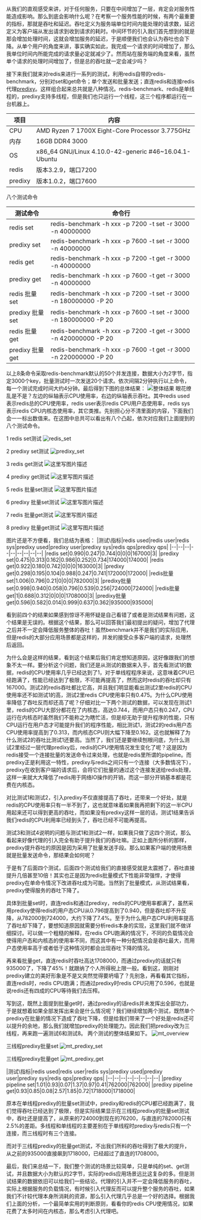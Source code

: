 从我们的直观感受来讲，对于任何服务，只要在中间增加了一层，肯定会对服务性能造成影响。那么到底会影响什么呢？在考察一个服务性能的时候，有两个最重要的指标，那就是吞吐和延迟。吞吐定义为服务端单位时间内能处理的请求数，延迟定义为客户端从发出请求到收到请求的耗时。中间环节的引入我们首先想到的就是那会增加处理时间，这就会增加服务的延迟，于是顺便我们也会认为吞吐也会下降。从单个用户的角度来讲，事实确实如此，我完成一个请求的时间增加了，那么我单位时间内所能完成的请求量必定就减少了。然而站在服务端的角度来看，虽然单个请求的处理时间增加了，但是总的吞吐就一定会减少吗？

接下来我们就来对redis来进行一系列的测试，利用redis自带的redis-benchmark，分别对set和get命令；单个发送和批量发送；直连redis和连接redis代理[predixy](https://github.com/joyieldInc/predixy)。这样组合起来总共就是八种情况。redis-benchmark、redis是单线程的，predixy支持多线程，但是我们也只运行一个线程，这三个程序都运行在一台机器上。

|项目|内容|
|---|---|
|CPU|AMD Ryzen 7 1700X Eight-Core Processor 3.775GHz|
|内存|16GB DDR4 3000
|OS|x86_64 GNU/Linux 4.10.0-42-generic #46~16.04.1-Ubuntu
|redis|版本3.2.9，端口7200
|predixy|版本1.0.2，端口7600


八个测试命令

|测试命令|命令行|
|--|--|
|redis set|redis-benchmark -h xxx -p 7200 -t set -r 3000 -n 40000000
|predixy set|redis-benchmark -h xxx -p 7600 -t set -r 3000 -n 40000000
|redis get|redis-benchmark -h xxx -p 7200 -t get -r 3000 -n 40000000
|predixy get|redis-benchmark -h xxx -p 7600 -t get -r 3000 -n 40000000
|redis 批量set|redis-benchmark -h xxx -p 7200 -t set -r 3000 -n 180000000 -P 20
|predixy 批量set|redis-benchmark -h xxx -p 7600 -t set -r 3000 -n 180000000 -P 20
|redis 批量get|redis-benchmark -h xxx -p 7200 -t get -r 3000 -n 420000000 -P 20
|predixy 批量get|redis-benchmark -h xxx -p 7600 -t get -r 3000 -n 220000000 -P 20

以上8条命令采取redis-benchmark默认的50个并发连接，数据大小为2字节，指定3000个key，批量测试时一次发送20个请求。依次间隔2分钟执行以上命令，每一个测试完成时间大约4分钟。最后得到下图的总体结果：
![整体结果](https://github.com/joyieldInc/predixy/blob/master/doc/bench/redis/overview.png)
眼花缭乱是不是？左边的纵轴表示CPU使用率，右边的纵轴表示吞吐。其中redis used表示redis总的CPU使用率，redis user表示redis CPU用户态使用率，redis sys表示redis CPU内核态使用率，其它类推。先别担心分不清里面的内容，下面我们会一一标出数值来。在这图中总共可以看出有八个凸起，依次对应我们上面提到的八个测试命令。

1 redis set测试
![redis_set](https://github.com/joyieldInc/predixy/blob/master/doc/bench/redis/redis_set.png)

2 predixy set测试
![predixy_set](https://github.com/joyieldInc/predixy/blob/master/doc/bench/redis/predixy_set.png)

3 redis get测试
![这里写图片描述](https://github.com/joyieldInc/predixy/blob/master/doc/bench/redis/redis_get.png)

4 predixy get测试
![这里写图片描述](https://github.com/joyieldInc/predixy/blob/master/doc/bench/redis/predixy_get.png)

5 redis 批量set测试
![这里写图片描述](https://github.com/joyieldInc/predixy/blob/master/doc/bench/redis/redis_pipeline_set.png)

6 predixy 批量set测试
![这里写图片描述](https://github.com/joyieldInc/predixy/blob/master/doc/bench/redis/predixy_pipeline_set.png)

7 redis 批量get测试
![这里写图片描述](https://github.com/joyieldInc/predixy/blob/master/doc/bench/redis/redis_pipeline_get.png)

8 predixy 批量get测试
![这里写图片描述](https://github.com/joyieldInc/predixy/blob/master/doc/bench/redis/predixy_pipeline_get.png)

图片还是不方便看，我们总结为表格：
|测试\指标|redis used|redis user|redis sys|predixy used|predixy user|predixy sys|redis qps|predixy qps|
|--|--|--|--|--|--|--|--|--|
|redis set|0.990|0.247|0.744|0|0|0|167000|3|
|predixy set|0.475|0.313|0.162|0.986|0.252|0.734|174000|174000|
|redis get|0.922|0.180|0.742|0|0|0|163000|3|
|predixy get|0.298|0.195|0.104|0.988|0.247|0.741|172000|172000|
|redis批量set|1.006|0.796|0.21|0|0|0|782000|3|
|predixy批量set|0.998|0.940|0.058|0.796|0.539|0.256|724000|724000|
|redis批量get|1|0.688|0.312|0|0|0|1708000|3|
|predixy批量get|0.596|0.582|0.014|0.999|0.637|0.362|935000|935000|

看到前四个的结果如果感到惊讶不用怀疑是自己看错了或者是测试结果有问题，这个结果是无误的。根据这个结果，那么可以回答我们最初提出的疑问，增加了代理之后并不一定会降低服务整体的吞吐！虽然benchmark并不是我们的实际应用，但是redis的大部分应用场景都是这样的，并发的接受众多客户端的请求，处理然后返回。

为什么会是这样的结果，看到这个结果后我们肯定想知道原因，这好像跟我们的想象不太一样。要分析这个问题，我们还是从测试的数据来入手，首先看测试1的数据，redis的CPU使用率几乎已经达到了1，对于单线程程序来说，这意味着CPU已经跑满了，性能已经达到了极限，不可能再提高了，然而这时redis的吞吐却只有167000。测试2的redis吞吐都比它高，并且我们明显能看出测试2里redis的CPU使用率还不如测试1的高，测试2里redis CPU使用率只有0.475。为什么CPU使用率降低了吞吐反而却还高了呢？仔细对比一下两个测试的数据，可以发现在测试1里，redis的CPU大部分都花在了内核态，高达0.744，而用户态只有0.247，CPU运行在内核态时虽然我们不能称之为瞎忙活，但是却无助于提升程序的性能，只有CPU运行在用户态才可能提升我们的程序性能，相比测试1，测试2的redis用户态CPU使用率提高到了0.313，而内核态CPU则大幅下降至0.162。这也就解释了为什么测试2的吞吐比测试1还要高。当然了，我们还是要继续刨根问底，为什么测试2里经过一层代理predixy后，redis的CPU使用情况发生变化了呢？这是因为redis接受一个连接批量的发送命令过来处理，也就是redis里所谓的pipeline。而predixy正是利用这一特性，predixy与redis之间只有一个连接（大多数情况下），predixy在收到客户端的请求后，会将它们批量的通过这个连接发送给redis处理，这样一来就大大降低了redis用于网络IO操作的开销，而这一部分开销基本都是花费在内核态。

对比测试1和测试2，引入predixy不仅直接提高了吞吐，还带来一个好处，就是redis的CPU使用率只有一半不到了，这也就意味着如果我再把剩下的这一半CPU用起来还可以得到更高的吞吐，而如果没有predixy这样一层的话，测试1结果告诉我们redis的CPU利用率已经到头了，吞吐已经不可能再提高。

测试3和测试4说明的问题与测试1和测试2一样，如果我只做了这四个测试，那么看起来好像代理的引入完全有助于提升我们的吞吐嘛。正如上面所分析的那样，predixy提升吞吐的原因是因为采用了批量发送手段。那么如果客户端的使用场景就是批量发送命令，那结果会如何呢？

于是有了后面四个测试，后面四个测试给我们的直接感受就是太震撼了，吞吐直接提升几倍甚至10倍！其实也正是因为redis批量模式下性能非常强悍，才使得predixy在单命令情况下改进吞吐成为可能。当然到了批量模式，从测试结果看，predixy使得服务的吞吐下降了。

具体到批量set时，直连redis和通过predixy，redis的CPU使用率都满了，虽然采用predixy使得redis的用户态CPU从0.796提高到了0.940，但是吞吐却不升反降，从782000到724000，大约下降了7.4%。至于为什么用户态CPU利用率提高了吞吐却下降了，要想知道原因就需要分析redis本身的实现，这里我们就不做详细探讨。可以做一个粗糙的解释，在redis CPU跑满的情况下，不同的负载情况会使得用户态和内核态的使用率不同，而这其中有一种分配情况会是吞吐最大，而用户态使用率高于或者低于这种情况时都会出现吞吐下降的情况。

再来看批量get，直连redis时吞吐高达1708000，而通过predixy的话就只有935000了，下降了45%！就跟纳了个人所得税上限一般。看到这，刚刚对predixy建立的美好形象是不是又突然觉得要坍塌了？先别急，再看看其它指标，直连redis时，redis CPU跑满；而通过predixy时redis CPU只用了0.596，也就是说redis还有四成的CPU等待我们去压榨。

写到这，既然上面提到批量get时，通过predixy的话redis并未发挥出全部功力，于是就想着如果全部发挥出来会是什么情况呢？我们继续增加两个测试，既然单个predixy在批量的情况下造成了吞吐下降，但是给我们带来了一个好处是redis还可以提升的余地，那么我们就增加predixy的处理能力。因此我们把predixy改为三线程，再来跑一遍测试6和测试8。
两个测试的整体结果如下。
![mt_overview](https://github.com/joyieldInc/predixy/blob/master/doc/bench/redis/mt_overview.png)

三线程predixy批量set
![mt_predixy_set](https://github.com/joyieldInc/predixy/blob/master/doc/bench/redis/mt_predixy_pipeline_set.png)

三线程predixy批量get
![mt_predixy_get](https://github.com/joyieldInc/predixy/blob/master/doc/bench/redis/mt_predixy_pipeline_get.png)

|测试\指标|redis used|redis user|redis sys|predixy used|predixy user|predixy sys|redis qps|predixy qps|
|--|--|--|--|--|--|--|--|
|predixy pipeline set|1.01|0.93|0.07|1.37|0.97|0.41|762000|762000|
|predixy pipeline get|0.93|0.85|0.08|2.57|1.85|0.72|1718000|1718000|

原本在单线程predixy的批量set测试中，predixy和redis的CPU都已经跑满了，我们觉得吞吐已经达到了极限，但是实际结果显示在三线程predixy的批量set测试中，吞吐还是提高了，从原来的724000到现在的76200，与直连的782000只有2.5%的差距。多线程和单线程的主要差别在于单线程时predixy与redis只有一个连接，而三线程时有三个连接。

而对于三线程predixy的批量get测试，不出我们所料的吞吐得到了极大的提升，从之前的935000直接飙到1718000，已经超过了直连的1708000。

最后，我们来总结一下，我们整个测试的场景比较简单，只是单纯的set、get测试，并且数据大小为默认的2字节，实际的redis应用场景远比这复杂的多。但是测试结果的数据依旧可以给我们一些结论。代理的引入并不一定会降低服务的吞吐，实际上根据服务的负载情况，有时候引入代理反而可以提升整个服务的吞吐，如果我们不计较代理本身所消耗的资源，那么引入代理几乎总是一个好的选择。根据我们上面的分析，一个最简单实用的判断原则，看看你的redis CPU使用情况，如果花费了太多时间在内核态，那么考虑引入代理吧。
